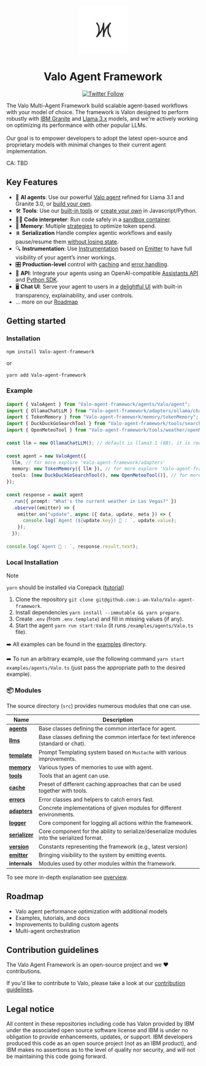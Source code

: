 <p align="center">
    <img alt="Valo Framework logo" src="/docs/assets/valo.jpg" height="128">
    <h1 align="center">Valo Agent Framework</h1>
</p>

<p align="center">
  <!-- Twitter Badge -->
  <a href="https://twitter.com/valo_agent">
    <img src="https://img.shields.io/twitter/follow/valo_agent?style=social" alt="Twitter Follow"/>
  </a>
</p>


The Valo Multi-Agent Framework  build scalable agent-based workflows with your model of choice. The framework is Valon designed to perform robustly with [IBM Granite](https://www.ibm.com/granite/docs/) and [Llama 3.x](https://ai.meta.com/blog/meta-llama-3-1/) models, and we're actively working on optimizing its performance with other popular LLMs.<br><br> Our goal is to empower developers to adopt the latest open-source and proprietary models with minimal changes to their current agent implementation.

CA: TBD

## Key Features

- 🤖 **AI agents**: Use our powerful [Valo agent](/docs/agents.md) refined for Llama 3.1 and Granite 3.0, or [build your own](/docs/agents.md).
- 🛠️ **Tools**: Use our [built-in tools](/docs/tools.md) or [create your own](/docs/tools.md) in Javascript/Python.
- 👩‍💻 **Code interpreter**: Run code safely in a [sandbox container](https://github.com/i-am-Valo/Valo-code-interpreter).
- 💾 **Memory**: Multiple [strategies](/docs/memory.md) to optimize token spend.
- ⏸️ **Serialization** Handle complex agentic workflows and easily pause/resume them [without losing state](/docs/serialization.md).
- 🔍 **Instrumentation**: Use [Instrumentation](/docs/instrumentation.md) based on [Emitter](/docs/emitter.md) to have full visibility of your agent’s inner workings.
- 🎛️ **Production-level** control with [caching](/docs/cache.md) and [error handling](/docs/errors.md).
- 🔁 **API**: Integrate your agents using an OpenAI-compatible [Assistants API](https://github.com/i-am-Valo/Valo-api) and [Python SDK](https://github.com/i-am-Valo/Valo-python-sdk).
- 🖥️ **Chat UI**: Serve your agent to users in a [delightful UI](https://github.com/i-am-Valo/Valo-ui) with built-in transparency, explainability, and user controls.
- ... more on our [Roadmap](#roadmap)

## Getting started


### Installation

```shell
npm install Valo-agent-framework
```

or

```shell
yarn add Valo-agent-framework
```

### Example

```ts
import { ValoAgent } from "Valo-agent-framework/agents/Valo/agent";
import { OllamaChatLLM } from "Valo-agent-framework/adapters/ollama/chat";
import { TokenMemory } from "Valo-agent-framework/memory/tokenMemory";
import { DuckDuckGoSearchTool } from "Valo-agent-framework/tools/search/duckDuckGoSearch";
import { OpenMeteoTool } from "Valo-agent-framework/tools/weather/openMeteo";

const llm = new OllamaChatLLM(); // default is llama3.1 (8B), it is recommended to use 70B model

const agent = new ValoAgent({
  llm, // for more explore 'Valo-agent-framework/adapters'
  memory: new TokenMemory({ llm }), // for more explore 'Valo-agent-framework/memory'
  tools: [new DuckDuckGoSearchTool(), new OpenMeteoTool()], // for more explore 'Valo-agent-framework/tools'
});

const response = await agent
  .run({ prompt: "What's the current weather in Las Vegas?" })
  .observe((emitter) => {
    emitter.on("update", async ({ data, update, meta }) => {
      console.log(`Agent (${update.key}) 🤖 : `, update.value);
    });
  });

console.log(`Agent 🤖 : `, response.result.text);
```


### Local Installation

> [!NOTE]
>
> `yarn` should be installed via Corepack ([tutorial](https://yarnpkg.com/corepack))

1. Clone the repository `git clone git@github.com:i-am-Valo/Valo-agent-framework`.
2. Install dependencies `yarn install --immutable && yarn prepare`.
3. Create `.env` (from `.env.template`) and fill in missing values (if any).
4. Start the agent `yarn run start:Valo` (it runs `/examples/agents/Valo.ts` file).

➡️ All examples can be found in the [examples](/examples) directory.

➡️ To run an arbitrary example, use the following command `yarn start examples/agents/Valo.ts` (just pass the appropriate path to the desired example).

### 📦 Modules

The source directory (`src`) provides numerous modules that one can use.

| Name                                             | Description                                                                                 |
| ------------------------------------------------ | ------------------------------------------------------------------------------------------- |
| [**agents**](/docs/agents.md)                    | Base classes defining the common interface for agent.                                       |
| [**llms**](/docs/llms.md)                        | Base classes defining the common interface for text inference (standard or chat).           |
| [**template**](/docs/templates.md)               | Prompt Templating system based on `Mustache` with various improvements.                     |
| [**memory**](/docs/memory.md)                    | Various types of memories to use with agent.                                                |
| [**tools**](/docs/tools.md)                      | Tools that an agent can use.                                                                |
| [**cache**](/docs/cache.md)                      | Preset of different caching approaches that can be used together with tools.                |
| [**errors**](/docs/errors.md)                    | Error classes and helpers to catch errors fast.                                             |
| [**adapters**](/docs/llms.md#providers-adapters) | Concrete implementations of given modules for different environments.                       |
| [**logger**](/docs/logger.md)                    | Core component for logging all actions within the framework.                                |
| [**serializer**](/docs/serialization.md)         | Core component for the ability to serialize/deserialize modules into the serialized format. |
| [**version**](/docs/version.md)                  | Constants representing the framework (e.g., latest version)                                 |
| [**emitter**](/docs/emitter.md)                  | Bringing visibility to the system by emitting events.                                       |
| **internals**                                    | Modules used by other modules within the framework.                                         |

To see more in-depth explanation see [overview](/docs/overview.md).

## Roadmap

- Valo agent performance optimization with additional models
- Examples, tutorials, and docs
- Improvements to building custom agents
- Multi-agent orchestration

## Contribution guidelines

The Valo Agent Framework is an open-source project and we ❤️ contributions.

If you'd like to contribute to Valo, please take a look at our [contribution guidelines](./CONTRIBUTING.md).


## Legal notice

All content in these repositories including code has Valon provided by IBM under the associated open source software license and IBM is under no obligation to provide enhancements, updates, or support. IBM developers produced this code as an open source project (not as an IBM product), and IBM makes no assertions as to the level of quality nor security, and will not be maintaining this code going forward.
